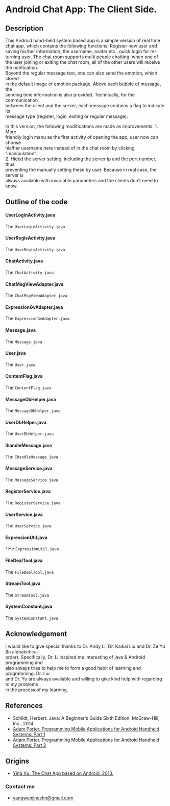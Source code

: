# Android Chat App: The Client Side.

## Description
This Android hand-held system based app is a simple version of real time  
chat app, which contains the following functions: Register new user and  
saving his/her information, the username, avatar etc., quick login for re-  
turning user. The chat room supports multi people chatting, when one of  
the user joining or exiting the chat room, all of the other users will receive  
the notification.   
Beyond the regular message text, one can also send the emotion, which stored  
in the default image of emotion package. Above each bubble of message, the  
sending time information is also provided. Technically, for the communication  
between the client and the server, each message contains a flag to indicate its  
message type (register, login, exiting or regular message).  

In this version, the following modifications are made as improvements: 1. More   
friendly login menu as the first activity of opening the app, user now can choose  
his/her username here instead of in the chat room by clicking “manipulation”.  
2. Hided the server setting, including the server ip and the port number, thus  
preventing the manually setting these by user. Because in real case, the server is  
always available with invariable parameters and the clients don’t need to know.

## Outline of the code

#### UserLoginActivity.java
The `UserLoginActivity.java`

#### UserRegisActivity.java
The `UserRegisActivity.java`

#### ChatActivity.java
The `ChatActivity.java`

#### ChatMsgViewAdapter.java
The `ChatMsgViewAdapter.java`

#### ExpressionGvAdapter.java
The `ExpressionGvAdapter.java`

#### Message.java
The `Message.java`

#### User.java
The `User.java`

#### ContentFlag.java
The `ContentFlag.java`

#### MessageDbHelper.java
The `MessageDbHelper.java`

#### UserDbHelper.java
The `UserDbHelper.java`

#### IhandleMessage.java
The `IhandleMessage.java`

#### MessageService.java
The `MessageService.java`

#### RegisterService.java
The `RegisterService.java`

#### UserService.java
The `UserService.java`

#### ExpressionUtil.java
THe `ExpressionUtil.java`

#### FileDealTool.java
The `FileDealTool.java`

#### StreamTool.java
The `StreamTool.java`

#### SystemConstant.java
The `SystemConstant.java`


## Acknowledgement
I would like to give special thanks to Dr. Andy Li, Dr. Kaikai Liu and Dr. Ze Yu (In alphabetical  
order). Specifically, Dr. Li inspired me  interesting of java & Android programming and  
also always tries to help me to form a good habit of learning and programming. Dr. Liu  
and Dr. Yu are always available and willing to give kind help with regarding to my problems  
in the process of my learning.

## References
* Schildt, Herbert. Java: A Beginner's Guide Sixth Edition. McGraw-Hill, Inc., 2014.
* [Adam Porter. Programming Mobile Applications for Android Handheld Systems: Part 1](https://class.coursera.org/androidpart1-004)
* [Adam Porter. Programming Mobile Applications for Android Handheld Systems: Part 2](https://class.coursera.org/androidpart2-003)


## Origins
* [Ying Xu. The Chat App based on Android. 2013.](http://download.csdn.net/detail/jiangliloveyou/6457969)

### Contact me
* yangwenjincshn@gmail.com



